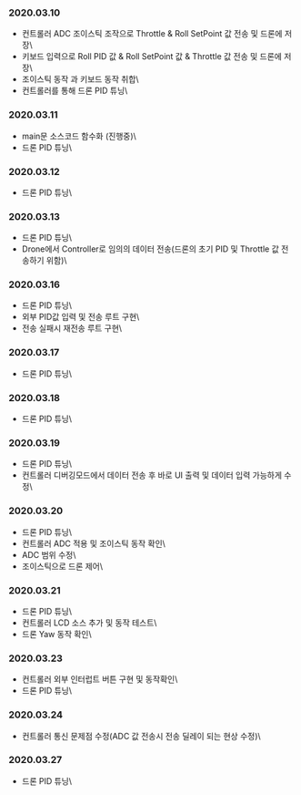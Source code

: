 ### 2020.03.10
- 컨트롤러 ADC 조이스틱 조작으로 Throttle & Roll SetPoint 값 전송 및 드론에 저장\
- 키보드 입력으로 Roll PID 값 & Roll SetPoint 값 & Throttle 값 전송 및 드론에 저장\
- 조이스틱 동작 과 키보드 동작 취합\
- 컨트롤러를 통해 드론 PID 튜닝\


### 2020.03.11
- main문 소스코드 함수화 (진행중)\
- 드론 PID 튜닝\

### 2020.03.12
- 드론 PID 튜닝\

### 2020.03.13
- 드론 PID 튜닝\
- Drone에서 Controller로 임의의 데이터 전송(드론의 초기 PID 및 Throttle 값 전송하기 위함)\

### 2020.03.16
- 드론 PID 튜닝\
- 외부 PID값 입력 및 전송 루트 구현\
- 전송 실패시 재전송 루트 구현\

### 2020.03.17
- 드론 PID 튜닝\

### 2020.03.18
- 드론 PID 튜닝\

### 2020.03.19
- 드론 PID 튜닝\
- 컨트롤러 디버깅모드에서 데이터 전송 후 바로 UI 출력 및 데이터 입력 가능하게 수정\

### 2020.03.20
- 드론 PID 튜닝\
- 컨트롤러 ADC 적용 및 조이스틱 동작 확인\
- ADC 범위 수정\
- 조이스틱으로 드론 제어\

### 2020.03.21
- 드론 PID 튜닝\
- 컨트롤러 LCD 소스 추가 및 동작 테스트\
- 드론 Yaw 동작 확인\

### 2020.03.23
- 컨트롤러 외부 인터럽트 버튼 구현 및 동작확인\
- 드론 PID 튜닝\

### 2020.03.24
- 컨트롤러 통신 문제점 수정(ADC 값 전송시 전송 딜레이 되는 현상 수정)\

### 2020.03.27
- 드론 PID 튜닝\

